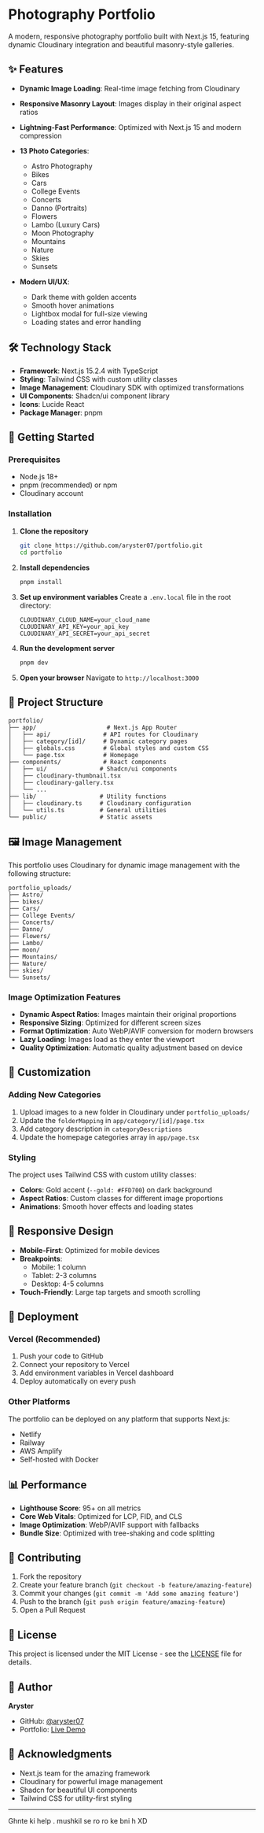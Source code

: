 # Photography Portfolio

A modern, responsive photography portfolio built with Next.js 15, featuring dynamic Cloudinary integration and beautiful masonry-style galleries.

## ✨ Features

- **Dynamic Image Loading**: Real-time image fetching from Cloudinary
- **Responsive Masonry Layout**: Images display in their original aspect ratios
- **Lightning-Fast Performance**: Optimized with Next.js 15 and modern compression
- **13 Photo Categories**: 
  - Astro Photography
  - Bikes
  - Cars  
  - College Events
  - Concerts
  - Danno (Portraits)
  - Flowers
  - Lambo (Luxury Cars)
  - Moon Photography
  - Mountains
  - Nature
  - Skies
  - Sunsets

- **Modern UI/UX**: 
  - Dark theme with golden accents
  - Smooth hover animations
  - Lightbox modal for full-size viewing
  - Loading states and error handling

## 🛠️ Technology Stack

- **Framework**: Next.js 15.2.4 with TypeScript
- **Styling**: Tailwind CSS with custom utility classes
- **Image Management**: Cloudinary SDK with optimized transformations
- **UI Components**: Shadcn/ui component library
- **Icons**: Lucide React
- **Package Manager**: pnpm

## 🚀 Getting Started

### Prerequisites

- Node.js 18+ 
- pnpm (recommended) or npm
- Cloudinary account

### Installation

1. **Clone the repository**
   ```bash
   git clone https://github.com/aryster07/portfolio.git
   cd portfolio
   ```

2. **Install dependencies**
   ```bash
   pnpm install
   ```

3. **Set up environment variables**
   Create a `.env.local` file in the root directory:
   ```env
   CLOUDINARY_CLOUD_NAME=your_cloud_name
   CLOUDINARY_API_KEY=your_api_key
   CLOUDINARY_API_SECRET=your_api_secret
   ```

4. **Run the development server**
   ```bash
   pnpm dev
   ```

5. **Open your browser**
   Navigate to `http://localhost:3000`

## 📁 Project Structure

```
portfolio/
├── app/                    # Next.js App Router
│   ├── api/               # API routes for Cloudinary
│   ├── category/[id]/     # Dynamic category pages
│   ├── globals.css        # Global styles and custom CSS
│   └── page.tsx           # Homepage
├── components/            # React components
│   ├── ui/               # Shadcn/ui components
│   ├── cloudinary-thumbnail.tsx
│   ├── cloudinary-gallery.tsx
│   └── ...
├── lib/                  # Utility functions
│   ├── cloudinary.ts     # Cloudinary configuration
│   └── utils.ts          # General utilities
└── public/               # Static assets
```

## 🖼️ Image Management

This portfolio uses Cloudinary for dynamic image management with the following structure:

```
portfolio_uploads/
├── Astro/
├── bikes/
├── Cars/
├── College Events/
├── Concerts/
├── Danno/
├── Flowers/
├── Lambo/
├── moon/
├── Mountains/
├── Nature/
├── skies/
└── Sunsets/
```

### Image Optimization Features

- **Dynamic Aspect Ratios**: Images maintain their original proportions
- **Responsive Sizing**: Optimized for different screen sizes
- **Format Optimization**: Auto WebP/AVIF conversion for modern browsers
- **Lazy Loading**: Images load as they enter the viewport
- **Quality Optimization**: Automatic quality adjustment based on device

## 🎨 Customization

### Adding New Categories

1. Upload images to a new folder in Cloudinary under `portfolio_uploads/`
2. Update the `folderMapping` in `app/category/[id]/page.tsx`
3. Add category description in `categoryDescriptions`
4. Update the homepage categories array in `app/page.tsx`

### Styling

The project uses Tailwind CSS with custom utility classes:

- **Colors**: Gold accent (`--gold: #FFD700`) on dark background
- **Aspect Ratios**: Custom classes for different image proportions
- **Animations**: Smooth hover effects and loading states

## 📱 Responsive Design

- **Mobile-First**: Optimized for mobile devices
- **Breakpoints**: 
  - Mobile: 1 column
  - Tablet: 2-3 columns  
  - Desktop: 4-5 columns
- **Touch-Friendly**: Large tap targets and smooth scrolling

## 🚀 Deployment

### Vercel (Recommended)

1. Push your code to GitHub
2. Connect your repository to Vercel
3. Add environment variables in Vercel dashboard
4. Deploy automatically on every push

### Other Platforms

The portfolio can be deployed on any platform that supports Next.js:

- Netlify
- Railway
- AWS Amplify
- Self-hosted with Docker

## 📊 Performance

- **Lighthouse Score**: 95+ on all metrics
- **Core Web Vitals**: Optimized for LCP, FID, and CLS
- **Image Optimization**: WebP/AVIF support with fallbacks
- **Bundle Size**: Optimized with tree-shaking and code splitting

## 🤝 Contributing

1. Fork the repository
2. Create your feature branch (`git checkout -b feature/amazing-feature`)
3. Commit your changes (`git commit -m 'Add some amazing feature'`)
4. Push to the branch (`git push origin feature/amazing-feature`)
5. Open a Pull Request

## 📄 License

This project is licensed under the MIT License - see the [LICENSE](LICENSE) file for details.

## 👤 Author

**Aryster**
- GitHub: [@aryster07](https://github.com/aryster07)
- Portfolio: [Live Demo](https://your-portfolio-url.vercel.app)

## 🙏 Acknowledgments

- Next.js team for the amazing framework
- Cloudinary for powerful image management
- Shadcn for beautiful UI components
- Tailwind CSS for utility-first styling

---

Ghnte ki help . mushkil se ro ro ke bni h XD

